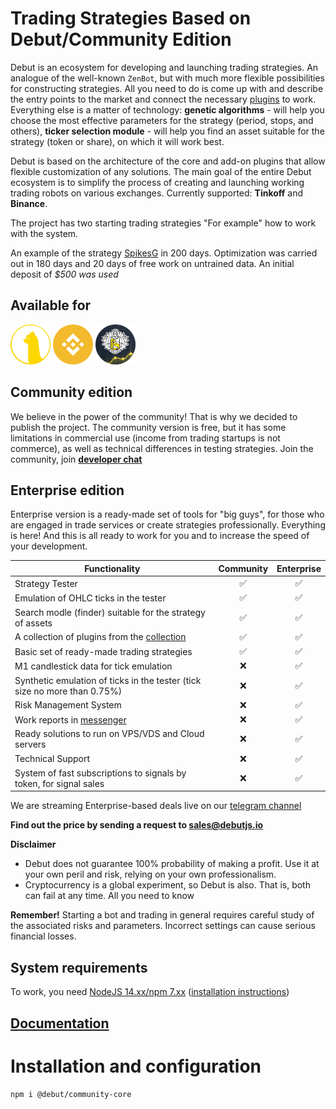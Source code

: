 # Trading Strategies Based on Debut/Community Edition

Debut is an ecosystem for developing and launching trading strategies. An analogue of the well-known `ZenBot`, but with much more flexible possibilities for constructing strategies. All you need to do is come up with and describe the entry points to the market and connect the necessary [plugins](https://github.com/debut-js/Plugins) to work. Everything else is a matter of technology: **genetic algorithms** - will help you choose the most effective parameters for the strategy (period, stops, and others), **ticker selection module** - will help you find an asset suitable for the strategy (token or share), on which it will work best.

Debut is based on the architecture of the core and add-on plugins that allow flexible customization of any solutions. The main goal of the entire Debut ecosystem is to simplify the process of creating and launching working trading robots on various exchanges. Currently supported: **Tinkoff** and **Binance**.

The project has two starting trading strategies "For example" how to work with the system.

An example of the strategy [SpikesG](/src/strategies/spikes-grid/ReadMe.md) in 200 days. Optimization was carried out in 180 days and 20 days of free work on untrained data.
An initial deposit of *$500 was used*

## Available for

<p>
    <img src="/.github/assets/alpaca.png" alt="Alpaca API" width="64">
    <img src="/.github/assets/binance.png" alt="Binance API" width="64">
    <img src="/.github/assets/tinkoff.png" alt="Tinkoff API (Russia only)" width="64">
</p>

## Community edition
We believe in the power of the community! That is why we decided to publish the project. The community version is free, but it has some limitations in commercial use (income from trading startups is not commerce), as well as technical differences in testing strategies. Join the community, join **[developer chat](https://t.me/joinchat/Acu2sbLIy_c0OWIy)**

## Enterprise edition
Enterprise version is a ready-made set of tools for "big guys", for those who are engaged in trade services or create strategies professionally. Everything is here! And this is all ready to work for you and to increase the speed of your development.

<table>
<thead>
<tr>
<th> Functionality </th>
<th> Community </th>
<th> Enterprise </th>
</tr>
</thead>
<tbody> <tr>
<td> Strategy Tester </td>
<td align="center"> ✅ </td>
<td align="center"> ✅ </td>
</tr>
<tr>
<td> Emulation of OHLC ticks in the tester </td>
<td align="center"> ✅ </td>
<td align="center"> ✅ </td>
</tr>
<tr>
<td> Search modle (finder) suitable for the strategy of assets </td>
<td align="center"> ✅ </td>
<td align="center"> ✅ </td>
</tr>
<tr>
<td> A collection of plugins from the <a href="https://github.com/debut-js/Plugins" target="_blank" rel="noopener"> collection </a> </td>
<td align="center"> ✅ </td>
<td align="center"> ✅ </td>
</tr>
<tr>
<td> Basic set of ready-made trading strategies </td>
<td align="center"> ✅ </td>
<td align="center"> ✅ </td>
</tr>
<tr>
<td> M1 candlestick data for tick emulation </td>
<td align="center"> ❌ </td>
<td align="center"> ✅ </td>
</tr>
<tr>
<td> Synthetic emulation of ticks in the tester (tick size no more than 0.75%) </td>
<td align="center"> ❌ </td>
<td align="center"> ✅ </td>
</tr>
<tr>
<td> Risk Management System </td>
<td align="center"> ❌ </td>
<td align="center"> ✅ </td>
</tr>
<tr>
<td> Work reports in <a href="https://t.me/debutjs" target="_blank" rel="noopener"> messenger </a> </td>
<td align="center"> ❌ </td>
<td align="center"> ✅ </td>
</tr>
<tr>
<td> Ready solutions to run on VPS/VDS and Cloud servers </td>
<td align="center"> ❌ </td>
<td align="center"> ✅ </td>
</tr>
<tr>
<td> Technical Support </td>
<td align="center"> ❌ </td>
<td align="center"> ✅ </td>
</tr>
<tr>
<td> System of fast subscriptions to signals by token, for signal sales </td>
<td align="center"> ❌ </td>
<td align="center"> ✅ </td>
</tr>
</tbody> </table>

We are streaming Enterprise-based deals live on our [telegram channel](https://t.me/debutjs)

**Find out the price by sending a request to [sales@debutjs.io](mailto:sales@debutjs.io)**

**Disclaimer**

- Debut does not guarantee 100% probability of making a profit. Use it at your own peril and risk, relying on your own professionalism.
- Cryptocurrency is a global experiment, so Debut is also. That is, both can fail at any time.
All you need to know

**Remember!** Starting a bot and trading in general requires careful study of the associated risks and parameters.
Incorrect settings can cause serious financial losses.

## System requirements
To work, you need [NodeJS 14.xx/npm 7.xx](https://nodejs.org/en/) ([installation instructions](https://htmlacademy.ru/blog/boost/tools/installing-nodejs))

## [Documentation](https://debutjs.io)
# Installation and configuration

```bash
npm i @debut/community-core
```
